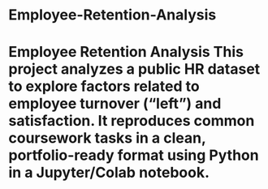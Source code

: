 # Employee-Retention-Analysis
# Employee Retention Analysis  This project analyzes a public HR dataset to explore factors related to employee turnover (“left”) and satisfaction. It reproduces common coursework tasks in a clean, portfolio-ready format using Python in a Jupyter/Colab notebook.
